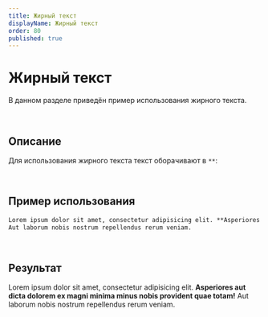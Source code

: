 ```yaml
---
title: Жирный текст
displayName: Жирный текст
order: 80
published: true
---
```


# Жирный текст
В данном разделе приведён пример использования жирного текста.

<br/>

## Описание
Для использования жирного текста текст оборачивают в `**`:

<br/>

## Пример использования
```md
Lorem ipsum dolor sit amet, consectetur adipisicing elit. **Asperiores aut dicta dolorem ex magni minima minus nobis provident quae totam!**
Aut laborum nobis nostrum repellendus rerum veniam.
```

<br/>

## Результат
Lorem ipsum dolor sit amet, consectetur adipisicing elit. **Asperiores aut dicta dolorem ex magni minima minus nobis provident quae totam!**
Aut laborum nobis nostrum repellendus rerum veniam.
